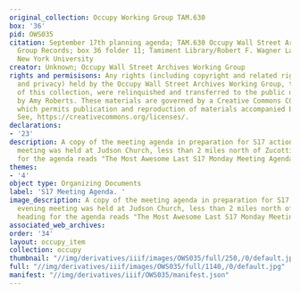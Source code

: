 ```yaml
---
original_collection: Occupy Working Group TAM.630
box: '36'
pid: OWS035
citation: September 17th planning agenda; TAM.630 Occupy Wall Street Archives Working
  Group Records; box 36 folder 11; Tamiment Library/Robert F. Wagner Labor Archives,
  New York University
creator: Unknown; Occupy Wall Street Archives Working Group
rights and permisisons: Any rights (including copyright and related rights to publicity
  and privacy) held by the Occupy Wall Street Archives Working Group, the creator
  of this collection, were relinquished and transferred to the public domain in 2013
  by Amy Roberts. These materials are governed by a Creative Commons CC0 license,
  which permits publication and reproduction of materials accompanied by full attribution.
  See, https://creativecommons.org/licenses/.
declarations:
- '23'
description: A copy of the meeting agenda in preparation for S17 actions. The evening
  meeting was held at Judson Church, less than 2 miles north of Zucotti. The heading
  for the agenda reads "The Most Awesome Last S17 Monday Meeting Agenda Ever."
themes:
- '4'
object type: Organizing Documents
label: 'S17 Meeting Agenda. '
image_description: A copy of the meeting agenda in preparation for S17 actions. The
  evening meeting was held at Judson Church, less than 2 miles north of Zucotti. The
  heading for the agenda reads "The Most Awesome Last S17 Monday Meeting Agenda Ever."
associated_web_archives:
order: '34'
layout: occupy_item
collection: occupy
thumbnail: "//img/derivatives/iiif/images/OWS035/full/250,/0/default.jpg"
full: "//img/derivatives/iiif/images/OWS035/full/1140,/0/default.jpg"
manifest: "//img/derivatives/iiif/OWS035/manifest.json"
---
```

